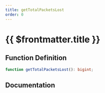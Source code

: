 ```yaml
---
title: getTotalPacketsLost
order: 0
---
```


# {{ $frontmatter.title }}

## Function Definition

```ts
function getTotalPacketsLost(): bigint;
```

## Documentation

<!--@include: ./parts/getTotalPacketsLost.md-->
